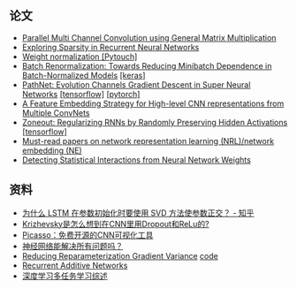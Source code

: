 ## 论文
- [Parallel Multi Channel Convolution using General Matrix Multiplication](https://arxiv.org/abs/1704.04428)
- [Exploring Sparsity in Recurrent Neural Networks](https://arxiv.org/abs/1704.05119)
- [Weight normalization ]()[[Pytouch]](https://github.com/ruotianluo/weightnorm-pytorch)  
- [Batch Renormalization: Towards Reducing Minibatch Dependence in Batch-Normalized Models](https://arxiv.org/abs/1702.03275) [[keras]](https://github.com/titu1994/BatchRenormalization)
- [PathNet: Evolution Channels Gradient Descent in Super Neural Networks](https://arxiv.org/abs/1701.08734) [[tensorflow]](https://github.com/jaesik817/pathnet) [[pytorch]](https://github.com/kimhc6028/pathnet-pytorch)
- [A Feature Embedding Strategy for High-level CNN representations from Multiple ConvNets](https://arxiv.org/abs/1705.04301)
- [Zoneout: Regularizing RNNs by Randomly Preserving Hidden Activations](https://arxiv.org/abs/1606.01305) [[tensorflow]](https://github.com/tam17aki/zoneout-tensorflow)
- [Must-read papers on network representation learning (NRL)/network embedding (NE)](https://github.com/thunlp/NRLpapers)
- [Detecting Statistical Interactions from Neural Network Weights](https://arxiv.org/abs/1705.04977)

## 资料
- [为什么 LSTM 在参数初始化时要使用 SVD 方法使参数正交？ - 知乎](https://www.zhihu.com/question/37686246)
- [Krizhevsky是怎么想到在CNN里用Dropout和ReLu的?](https://www.zhihu.com/question/28720729)
- [Picasso：免费开源的CNN可视化工具](https://github.com/merantix/picasso)
- [神经网络能解决所有问题吗？](https://yq.aliyun.com/articles/81163)
- [Reducing Reparameterization Gradient Variance](https://arxiv.org/abs/1705.07880) [code](https://github.com/andymiller/ReducedVarianceReparamGradients)
- [Recurrent Additive Networks](https://arxiv.org/abs/1705.07393)
- [深度学习多任务学习综述](http://sebastianruder.com/multi-task/index.html)
